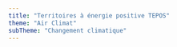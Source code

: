 ```yaml
---
title: "Territoires à énergie positive TEPOS"
theme: "Air Climat"
subTheme: "Changement climatique"
---
```

